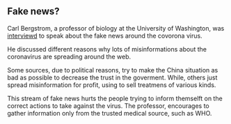 ## Fake news?

Carl Bergstrom, a professor of biology at the University of Washington, was [interviewd](https://www.npr.org/2020/02/15/806365997/troll-watch-misinformation-around-the-coronavirus?t=1583921178208) to speak about the fake news around the covorona virus. 

He discussed different reasons why lots of misinformations about the coronavirus are spreading around the web.

Some sources, due to political reasons, try to make the China situation as bad as possible to decrease the trust in the goverment. While, others just spread misinformation for profit, using to sell treatmens of various kinds. 

This stream of fake news hurts the people trying to inform themselft on the correct actions to take against the virus. The professor, encourages to gather information only from the trusted medical source, such as WHO.
